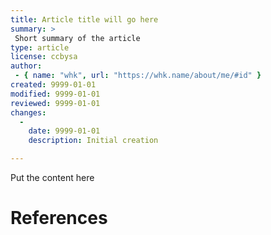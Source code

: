 ```yaml
---
title: Article title will go here
summary: >
 Short summary of the article
type: article
license: ccbysa
author:
 - { name: "whk", url: "https://whk.name/about/me/#id" }
created: 9999-01-01
modified: 9999-01-01
reviewed: 9999-01-01
changes:
  -
    date: 9999-01-01
    description: Initial creation 

---
```


Put the content here


References
============================================================
